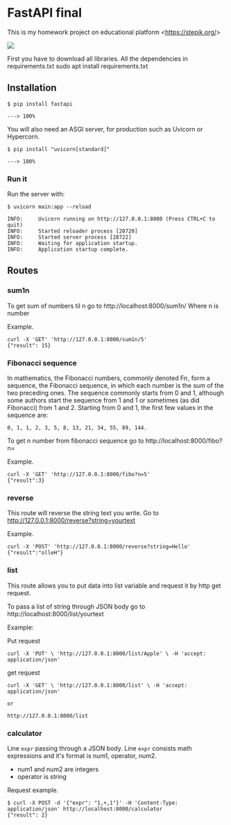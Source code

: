 # FastAPI final
This is my homework project on educational platform  <<https://stepik.org/>>

![](https://fastapi.tiangolo.com/img/logo-margin/logo-teal.png)


First you have to download all libraries. All the dependencies in requirements.txt
sudo apt install requirements.txt



## Installation
```
$ pip install fastapi

---> 100%
```

You will also need an ASGI server, for production such as Uvicorn or Hypercorn.

```
$ pip install "uvicorn[standard]"

---> 100%
```

### Run it

Run the server with:

```
$ uvicorn main:app --reload

INFO:     Uvicorn running on http://127.0.0.1:8000 (Press CTRL+C to quit)
INFO:     Started reloader process [28720]
INFO:     Started server process [28722]
INFO:     Waiting for application startup.
INFO:     Application startup complete.
```




## Routes


### sum1n
To get sum of numbers til n go to  http://localhost:8000/sum1n/<n>
Where n is number

Example.
```
curl -X 'GET' 'http://127.0.0.1:8000/sum1n/5'
{"result": 15}
```

### Fibonacci sequence

In mathematics, the Fibonacci numbers, commonly denoted Fn , form a sequence, the Fibonacci sequence, in which each number is the sum of the two preceding ones. The sequence commonly starts from 0 and 1, although some authors start the sequence from 1 and 1 or sometimes (as did Fibonacci) from 1 and 2. Starting from 0 and 1, the first few values in the sequence are:

    0, 1, 1, 2, 3, 5, 8, 13, 21, 34, 55, 89, 144.

To get n number from fibonacci sequence go to http://localhost:8000/fibo?n=<yournameber>

Example.
```
curl -X 'GET' 'http://127.0.0.1:8000/fibo?n=5'
{"result":3}
```


### reverse
This route will reverse the string text you write. Go to http://127.0.0.1:8000/reverse?string=yourtext

Example.
```
curl -X 'POST' 'http://127.0.0.1:8000/reverse?string=Hello'
{"result":"olleH"}
```

### list
This route allows you to put data into list variable and request it by http get request.

To pass a list of string through JSON body go to http://localhost:8000/list/yourtext

Example: 

Put request
```
curl -X 'PUT' \ 'http://127.0.0.1:8000/list/Apple' \ -H 'accept: application/json'
```


get request
```
curl -X 'GET' \ 'http://127.0.0.1:8000/list' \ -H 'accept: application/json'

or

http://127.0.0.1:8000/list
```



### calculator
Line ```expr``` passing through a JSON body. Line ```expr``` consists math expressions and it's format is num1, operator, num2.

* num1 and num2 are integers
* operator is string

Request example.
```
$ curl -X POST -d '{"expr": "1,+,1"}' -H 'Content-Type: application/json' http://localhost:8000/calculator
{"result": 2}
```

